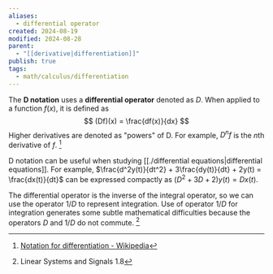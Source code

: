 ```yaml
---
aliases:
  - differential operator
created: 2024-08-19
modified: 2024-08-28
parent:
  - "[[derivative|differentiation]]"
publish: true
tags:
  - math/calculus/differentiation
---
```

The **D notation** uses a **differential operator** denoted as $D$. When applied to a function $f(x)$, it is defined as
$$
(Df)(x) = \frac{df(x)}{dx}
$$
Higher derivatives are denoted as "powers" of D. For example, $D^n f$ is the $n$th derivative of $f$. [^1]

D notation can be useful when studying [[./differential equations|differential equations]]. For example,  $\frac{d^2y(t)}{dt^2} + 3\frac{dy(t)}{dt} + 2y(t) = \frac{dx(t)}{dt}$ can be expressed compactly as $(D^2 + 3D + 2)y(t) = Dx(t)$.

The differential operator is the inverse of the integral operator, so we can use the operator $1/D$ to represent integration. Use of operator $1/D$ for integration generates some subtle mathematical difficulties because the operators $D$ and $1/D$ do not commute. [^2]

[^1]:  [Notation for differentiation - Wikipedia](https://en.wikipedia.org/wiki/Notation_for_differentiation#D-notation)
[^2]: Linear Systems and Signals 1.8